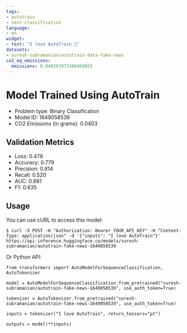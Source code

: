 ```yaml
---
tags:
- autotrain
- text-classification
language:
- en
widget:
- text: "I love AutoTrain 🤗"
datasets:
- suresh-subramanian/autotrain-data-fake-news
co2_eq_emissions:
  emissions: 0.040297872306469855
---
```


# Model Trained Using AutoTrain

- Problem type: Binary Classification
- Model ID: 1649058539
- CO2 Emissions (in grams): 0.0403

## Validation Metrics

- Loss: 0.478
- Accuracy: 0.779
- Precision: 0.814
- Recall: 0.520
- AUC: 0.881
- F1: 0.635

## Usage

You can use cURL to access this model:

```
$ curl -X POST -H "Authorization: Bearer YOUR_API_KEY" -H "Content-Type: application/json" -d '{"inputs": "I love AutoTrain"}' https://api-inference.huggingface.co/models/suresh-subramanian/autotrain-fake-news-1649058539
```

Or Python API:

```
from transformers import AutoModelForSequenceClassification, AutoTokenizer

model = AutoModelForSequenceClassification.from_pretrained("suresh-subramanian/autotrain-fake-news-1649058539", use_auth_token=True)

tokenizer = AutoTokenizer.from_pretrained("suresh-subramanian/autotrain-fake-news-1649058539", use_auth_token=True)

inputs = tokenizer("I love AutoTrain", return_tensors="pt")

outputs = model(**inputs)
```